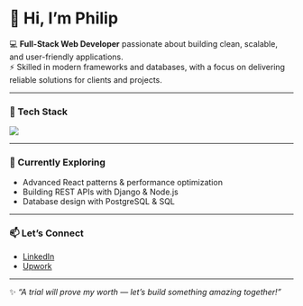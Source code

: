 # 👋 Hi, I’m Philip  

💻 **Full-Stack Web Developer** passionate about building clean, scalable, and user-friendly applications.  
⚡ Skilled in modern frameworks and databases, with a focus on delivering reliable solutions for clients and projects.  

---

### 🚀 Tech Stack  
<p>
  <img src="https://skillicons.dev/icons?i=react,nodejs,typescript,python,django,postgresql,html,css,git" />
</p>

---

### 🌱 Currently Exploring  
- Advanced React patterns & performance optimization  
- Building REST APIs with Django & Node.js  
- Database design with PostgreSQL & SQL  

---

### 📫 Let’s Connect  
- [LinkedIn](https://www.linkedin.com/in/philliposken/0)
- [Upwork](https://www.upwork.com/freelancers/~01d4385726d9ccbac7?mp_source=share)  

---

✨ *“A trial will prove my worth — let’s build something amazing together!”*  
